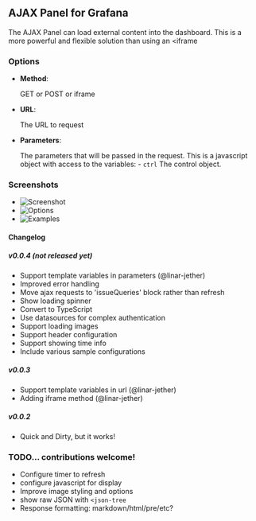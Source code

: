 ## AJAX Panel for Grafana

The AJAX Panel can load external content into the dashboard. This is a more powerful and flexible solution than
using an <iframe

### Options

* **Method**:

  GET or POST or iframe

* **URL**:

  The URL to request

* **Parameters**:

  The parameters that will be passed in the request. This is a javascript object with access to the variables: - `ctrl` The control object.

### Screenshots

* ![Screenshot](https://raw.githubusercontent.com/ryantxu/ajax-panel/master/src/img/screenshot.png)
* ![Options](https://raw.githubusercontent.com/ryantxu/ajax-panel/master/src/img/screenshot-ajax-options.png)
* ![Examples](https://raw.githubusercontent.com/ryantxu/ajax-panel/master/src/img/screenshot-examples.png)

#### Changelog

##### v0.0.4 (not released yet)

* Support template variables in parameters (@linar-jether)
* Improved error handling
* Move ajax requests to 'issueQueries' block rather than refresh
* Show loading spinner
* Convert to TypeScript
* Use datasources for complex authentication
* Support loading images
* Support header configuration
* Support showing time info
* Include various sample configurations

##### v0.0.3

* Support template variables in url (@linar-jether)
* Adding iframe method (@linar-jether)

##### v0.0.2

* Quick and Dirty, but it works!

### TODO... contributions welcome!

* Configure timer to refresh
* configure javascript for display
* Improve image styling and options
* show raw JSON with `<json-tree`
* Response formatting: markdown/html/pre/etc?
